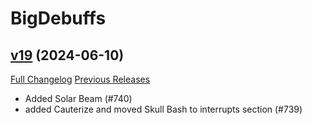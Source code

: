 # BigDebuffs

## [v19](https://github.com/jordonwow/bigdebuffs/tree/v19) (2024-06-10)
[Full Changelog](https://github.com/jordonwow/bigdebuffs/compare/v18...v19) [Previous Releases](https://github.com/jordonwow/bigdebuffs/releases)

- Added Solar Beam (#740)  
- added Cauterize and moved Skull Bash to interrupts section  (#739)  
